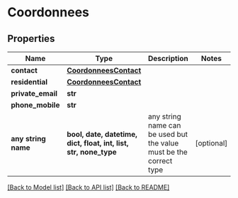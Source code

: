 # Coordonnees


## Properties
Name | Type | Description | Notes
------------ | ------------- | ------------- | -------------
**contact** | [**CoordonneesContact**](CoordonneesContact.md) |  | 
**residential** | [**CoordonneesContact**](CoordonneesContact.md) |  | 
**private_email** | **str** |  | 
**phone_mobile** | **str** |  | 
**any string name** | **bool, date, datetime, dict, float, int, list, str, none_type** | any string name can be used but the value must be the correct type | [optional]

[[Back to Model list]](../README.md#documentation-for-models) [[Back to API list]](../README.md#documentation-for-api-endpoints) [[Back to README]](../README.md)


